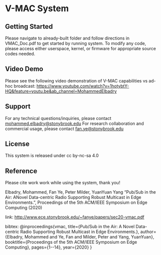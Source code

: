 # V-MAC System

## Getting Started

Please navigate to already-built folder and follow directions in VMAC_Doc.pdf to get started by running system. To modify any code, please access either userspace, kernel, or firmware for appropriate source codes needed.

## Video Demo

Please see the following video demonstration of V-MAC capabilities vs ad-hoc broadcast: https://www.youtube.com/watch?v=1hotybtY-HQ&feature=youtu.be&ab_channel=MohammedElbadry

## Support

For any technical questions/inquiries, please contact mohammed.elbadry@stonybrook.edu
For research collaboration and commercial usage, please contact fan.ye@stonybrook.edu

## License

This system is released under cc by-nc-sa 4.0


## Reference

Please cite work work while using the system, thank you!

Elbadry, Mohammed, Fan Ye, Peter Milder, YuanYuan Yang “Pub/Sub in the Air: ANovel Data-centric
Radio Supporting Robust Multicast in Edge Environments.”, Proceedings of the 5th ACM/IEEE
Symposium on Edge Computing (2020)

link: http://www.ece.stonybrook.edu/~fanye/papers/sec20-vmac.pdf

bibtex:
@inproceedings{vmac,
  title={Pub/Sub in the Air: A Novel Data-centric Radio Supporting Robust Multicast in Edge Environments.},
  author={Elbadry, Mohammed and Ye, Fan and Milder, Peter and Yang, YuanYuan},
  booktitle={Proceedings of the 5th ACM/IEEE Symposium on Edge Computing},
  pages={1--14},
  year={2020}
}
